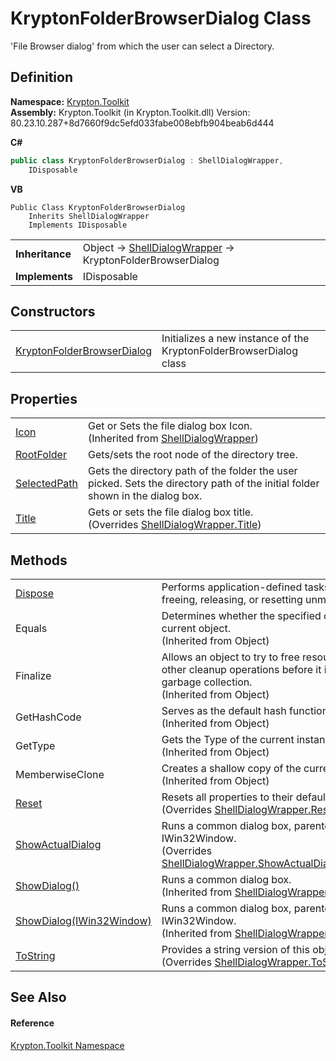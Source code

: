 # KryptonFolderBrowserDialog Class


'File Browser dialog' from which the user can select a Directory.



## Definition
**Namespace:** <a href="79d2eac2-21f4-54ff-7552-b20c33c30600.md">Krypton.Toolkit</a>  
**Assembly:** Krypton.Toolkit (in Krypton.Toolkit.dll) Version: 80.23.10.287+8d7660f9dc5efd033fabe008ebfb904beab6d444

**C#**
``` C#
public class KryptonFolderBrowserDialog : ShellDialogWrapper, 
	IDisposable
```
**VB**
``` VB
Public Class KryptonFolderBrowserDialog
	Inherits ShellDialogWrapper
	Implements IDisposable
```

<table><tr><td><strong>Inheritance</strong></td><td>Object  →  <a href="de5b59c8-753f-0e1d-22c6-023819fb1ab5.md">ShellDialogWrapper</a>  →  KryptonFolderBrowserDialog</td></tr>
<tr><td><strong>Implements</strong></td><td>IDisposable</td></tr>
</table>



## Constructors
<table>
<tr>
<td><a href="fa86921d-996b-e9c8-8c78-29e2ea1ee0bb.md">KryptonFolderBrowserDialog</a></td>
<td>Initializes a new instance of the KryptonFolderBrowserDialog class</td></tr>
</table>

## Properties
<table>
<tr>
<td><a href="187adef0-452c-3b70-6961-3b34581a6425.md">Icon</a></td>
<td>Get or Sets the file dialog box Icon.<br />(Inherited from <a href="de5b59c8-753f-0e1d-22c6-023819fb1ab5.md">ShellDialogWrapper</a>)</td></tr>
<tr>
<td><a href="3cd123eb-4626-5647-945b-77f1e79eeb01.md">RootFolder</a></td>
<td>Gets/sets the root node of the directory tree.</td></tr>
<tr>
<td><a href="df325162-f620-8190-8a27-496c5f03882d.md">SelectedPath</a></td>
<td>Gets the directory path of the folder the user picked. Sets the directory path of the initial folder shown in the dialog box.</td></tr>
<tr>
<td><a href="78d1c2c5-a451-e5d9-4b82-9acec0f17355.md">Title</a></td>
<td>Gets or sets the file dialog box title.<br />(Overrides <a href="8a26c393-2886-5bfa-8168-26cd5afee572.md">ShellDialogWrapper.Title</a>)</td></tr>
</table>

## Methods
<table>
<tr>
<td><a href="df400a66-361e-076d-63e6-2ffe1bdb0ee0.md">Dispose</a></td>
<td>Performs application-defined tasks associated with freeing, releasing, or resetting unmanaged resources.</td></tr>
<tr>
<td>Equals</td>
<td>Determines whether the specified object is equal to the current object.<br />(Inherited from Object)</td></tr>
<tr>
<td>Finalize</td>
<td>Allows an object to try to free resources and perform other cleanup operations before it is reclaimed by garbage collection.<br />(Inherited from Object)</td></tr>
<tr>
<td>GetHashCode</td>
<td>Serves as the default hash function.<br />(Inherited from Object)</td></tr>
<tr>
<td>GetType</td>
<td>Gets the Type of the current instance.<br />(Inherited from Object)</td></tr>
<tr>
<td>MemberwiseClone</td>
<td>Creates a shallow copy of the current Object.<br />(Inherited from Object)</td></tr>
<tr>
<td><a href="cee15365-e7ca-6112-cbed-01c9fb4707c2.md">Reset</a></td>
<td>Resets all properties to their default values.<br />(Overrides <a href="e7adf1de-b8fa-d3a0-a03a-b4e7fb04f58b.md">ShellDialogWrapper.Reset()</a>)</td></tr>
<tr>
<td><a href="a11c51e0-c797-3adb-d5aa-e44de83c5b5e.md">ShowActualDialog</a></td>
<td>Runs a common dialog box, parented to the given IWin32Window.<br />(Overrides <a href="c6f2dab0-9ab1-1468-a1bd-3686e7f8ce0c.md">ShellDialogWrapper.ShowActualDialog(IWin32Window)</a>)</td></tr>
<tr>
<td><a href="59741740-bd13-b09d-6fb8-69e315348ef7.md">ShowDialog()</a></td>
<td>Runs a common dialog box.<br />(Inherited from <a href="de5b59c8-753f-0e1d-22c6-023819fb1ab5.md">ShellDialogWrapper</a>)</td></tr>
<tr>
<td><a href="f96ec4d6-e9e0-e9e1-e062-d36636c025d3.md">ShowDialog(IWin32Window)</a></td>
<td>Runs a common dialog box, parented to the given IWin32Window.<br />(Inherited from <a href="de5b59c8-753f-0e1d-22c6-023819fb1ab5.md">ShellDialogWrapper</a>)</td></tr>
<tr>
<td><a href="2042b28b-4392-ebaa-ced0-f40ebfa82409.md">ToString</a></td>
<td>Provides a string version of this object.<br />(Overrides <a href="432fcdfa-ea86-b418-f176-3b1aecf6f9f7.md">ShellDialogWrapper.ToString()</a>)</td></tr>
</table>

## See Also


#### Reference
<a href="79d2eac2-21f4-54ff-7552-b20c33c30600.md">Krypton.Toolkit Namespace</a>  
